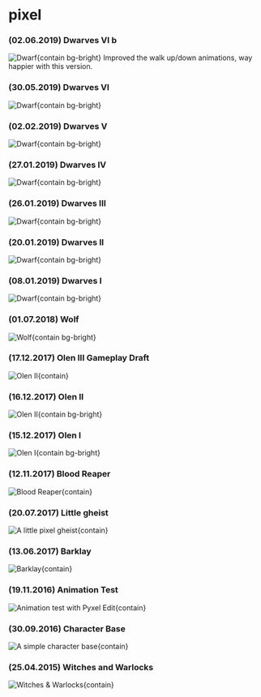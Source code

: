 # pixel

### (02.06.2019) Dwarves VI b
![Dwarf](/pixel/dwarves/2019-06-02-animated-walk.gif){contain bg-bright}
Improved the walk up/down animations, way happier with this version.

### (30.05.2019) Dwarves VI
![Dwarf](/pixel/dwarves/2019-05-30-animated-walk.gif){contain bg-bright}

### (02.02.2019) Dwarves V
![Dwarf](/pixel/dwarves/2019-02-02-animated-run.gif){contain bg-bright}

### (27.01.2019) Dwarves IV
![Dwarf](/pixel/dwarves/2019-01-27-animated-run.gif){contain bg-bright}

### (26.01.2019) Dwarves III
![Dwarf](/pixel/dwarves/2019-01-26.png){contain bg-bright}

### (20.01.2019) Dwarves II
![Dwarf](/pixel/dwarves/2019-01-20.png){contain bg-bright}

### (08.01.2019) Dwarves I
![Dwarf](/pixel/dwarves/2019-01-08.png){contain bg-bright}

### (01.07.2018) Wolf
![Wolf](/pixel/barklay/wolf-2018-07-01.png){contain bg-bright}

### (17.12.2017) Olen III Gameplay Draft
![Olen II](/pixel/olen/gameplay-draft-2017-12-17.png){contain}

### (16.12.2017) Olen II
![Olen II](/pixel/olen/olen-2017-12-16.png){contain bg-bright}

### (15.12.2017) Olen I
![Olen I](/pixel/olen/olen-2017-12-15.png){contain bg-bright}

### (12.11.2017) Blood Reaper
![Blood Reaper](/pixel/barklay/blood-reaper-2017-11-12.png){contain}

### (20.07.2017) Little gheist
![A little pixel gheist](/pixel/various/2017/little-gheist-2017-07-20.png){contain}

### (13.06.2017) Barklay
![Barklay](/pixel/barklay/barklay-2017-06-13.png){contain}

### (19.11.2016) Animation Test
![Animation test with Pyxel Edit](/pixel/various/2016/animation-test-2016-11-19.gif){contain}

### (30.09.2016) Character Base
![A simple character base](/pixel/various/2016/character-base-2016-09-30.png){contain}

### (25.04.2015) Witches and Warlocks
![Witches & Warlocks](/pixel/witchesandwarlocks/overview.png){contain}